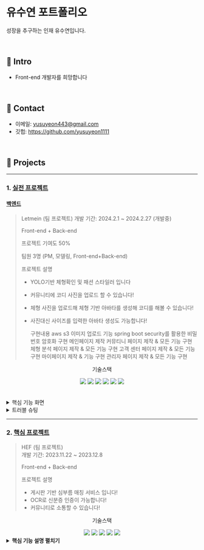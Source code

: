 # 유수연 포트폴리오
성장을 추구하는 인재 유수연입니다.

</br>

## :pushpin: Intro
- Front-end 개발자를 희망합니다

</br>

## :pushpin: Contact
- 이메일: yusuyeon443@gmail.com
- 깃헙: https://github.com/yusuyeon1111

</br>

## :pushpin: Projects

---

### 1. [실전 프로젝트](https://github.com/2023-SMHRD-IS-CLOUD-1/Letmein-front)
#### [백엔드](https://github.com/2023-SMHRD-IS-CLOUD-1/Letmein.git)

> Letmein (팀 프로젝트) 
>개발 기간: 2024.2.1 ~ 2024.2.27 (개발중)
> 
> Front-end + Back-end
> 
> 프로젝트 기여도 50%
> 
> 팀원 3명 (PM, 모델링, Front-end+Back-end)
> 
> 프로젝트 설명
> 
> - YOLO기반 체형확인 및 패션 스타일러 입니다
> - 커뮤니티에 코디 사진을 업로드 할 수 있습니다!
> - 체형 사진을 업로드해 체형 기반 아바타를 생성해 코디를 해볼 수 있습니다!
> - 사진대신 사이즈를 입력한 아바타 생성도 가능합니다!
>
>   구현내용
>   aws s3 이미지 업로드 기능
>   spring boot security를 활용한 비밀번호 암호화 구현
>   메인페이지 제작
>   커뮤티니 페이지 제작 & 모든 기능 구현
>   체형 분석 페이지 제작 & 모든 기능 구현
>   고객 센터 페이지 제작 & 모든 기능 구현
>   마이페이지 제작 & 기능 구현
>   관리자 페이지 제작 & 모든 기능 구현
>
> 
<div align="center">
	<P>기술스택</P>
	<img src="https://img.shields.io/badge/react-61DAFB?style=for-the-badge&logo=react&logoColor=white">
	<img src="https://img.shields.io/badge/springboot-6DB33F?style=for-the-badge&logo=springboot&logoColor=white" />
	<img src="https://img.shields.io/badge/oracle-F80000?style=for-the-badge&logo=oracle&logoColor=white" />
	<img src="https://img.shields.io/badge/apachetomcat-F8DC75?style=for-the-badge&logo=apachetomcat&logoColor=black"/>
	<img src="https://img.shields.io/badge/flask-000000?style=for-the-badge&logo=flask&logoColor=white"/>
	<img src="https://img.shields.io/badge/amazons3-569A31?style=for-the-badge&logo=amazons3&logoColor=white"/>
</div>
 <br/>
 <br/>
<details>
  <summary>핵심 기능 화면</summary>
	
  #### 1. 메인 페이지
![제목 없는 동영상 - Clipchamp로 제작](https://github.com/yusuyeon1111/portfolio/assets/142488306/e94a754c-fa5c-4b7a-b925-be1531f704f0)
 #### 2. 로그인 / 회원가입
![-Clipchamp2-ezgif com-video-to-gif-converter](https://github.com/yusuyeon1111/portfolio/assets/142488306/e8c78fed-0cff-4399-a472-f6997ebfd03c)
 #### 3. 커뮤니티
 ![-Clipchamp3-ezgif com-video-to-gif-converter](https://github.com/yusuyeon1111/portfolio/assets/142488306/b5dfbf08-3f8d-4344-bc32-18f00510663f)
 #### 4. 마이페이지
  ![-Clipchamp5-ezgif com-video-to-gif-converter](https://github.com/yusuyeon1111/portfolio/assets/142488306/3d90494b-3cd9-4401-8763-cca21fa97364)
 #### 5. 이미지 업로드 체형 분석 페이지
![-Clipchamp6-ezgif com-video-to-gif-converter](https://github.com/yusuyeon1111/portfolio/assets/142488306/275a7a94-302d-44cf-bf7c-bb4875c91fef)
 #### 6. 결과페이지 및 아바타 페이지
![제목 없는 동영상 - Clipchamp로 제작 (2)](https://github.com/yusuyeon1111/portfolio/assets/142488306/48d39fef-468b-41a8-bf2a-b8538254e20b)

 #### 7. 사이즈 입력 체형 분석 페이지
![제목 없는 동영상 - Clipchamp로 제작 (1)](https://github.com/yusuyeon1111/portfolio/assets/142488306/f2eb06b4-19fb-4061-9660-477c28c7c9d0)

 #### 8. 관리자 페이지
 ![image](https://github.com/yusuyeon1111/portfolio/assets/142488306/919ebf59-9f54-4013-976c-cf189de56682)

</details>
<details>
<summary>트러블 슈팅</summary>
	
#### 1. 이메일 API 사용
<br/>
이메일 인증을 위해 이메일 API인 email.js를 사용했습니다.
<br/>

![image](https://github.com/yusuyeon1111/portfolio/assets/142488306/deb5ca66-6f01-4579-b827-d50302f7055c)

<br/>

[코드 보러 가기](https://github.com/2023-SMHRD-IS-CLOUD-1/Letmein-front/blob/05e84843bfaef66c4b6417432049e14dc2a611a1/src/components/Join.jsx#L23)

<br/>


#### 2. 무한 스크롤 기능 구현
모바일 환경에 최적화를 위해 게시판 형식의 기본 페이징이 아닌, 무한 스크롤 방식을 사용함.
기존의 페이징은 offset과 limit을 사용해서 페이징할 범위를 정하지만, 이 방식은 초반에는 효율이 나쁘지 않지만 뒤로 갈수록 효율이 급격히 떨어진다는 단점이 있어 사용하지 않고, JPA의 pageable 기능을 사용해 구현했습니다.
<br/>
 spring Boot 
 <br/>
 @post controller
 <br/>
 
 ![image](https://github.com/yusuyeon1111/portfolio/assets/142488306/65c1da60-66a0-452a-9d12-e09afb0673b0)
 
 <br/>
 
 ![image](https://github.com/yusuyeon1111/portfolio/assets/142488306/e83e393c-8f3c-45c5-ba89-ef1f814407f9)
 
<br/>

React 

<br/>
useInview를 활용하여 페이지 끝에 도달할 시 페이지 넘버를 증가시켜 로드 했습니다.

<br/>

![image](https://github.com/yusuyeon1111/portfolio/assets/142488306/f97031a6-9097-4960-a890-b45568d24586)

<br/>

페이지넘버를 get방식으로 요청해 이미지를 로드 하였습니다.

<br/>

![image](https://github.com/yusuyeon1111/portfolio/assets/142488306/acf1d653-b0b1-471f-ae06-410840c1216f)

<br/>

[코드보러가기](https://github.com/2023-SMHRD-IS-CLOUD-1/Letmein-front/blob/05e84843bfaef66c4b6417432049e14dc2a611a1/src/components/CommunityMasonry.jsx#L76)

<br/>
 [느낀점]
 <br/>
 JPA를 처음 사용하다 보니 어려움을 겪었으나 수많은 시행착오와 구글링을 통해 구현할 수 있었으며, JPA에 대한 이해도를 올릴 수 있었습니다.
</details>

---

### 2. [핵심 프로젝트](https://github.com/2023-SMHRD-IS-CLOUD-1/1stProject.git)
>HEF  (팀 프로젝트)  
>개발 기간: 2023.11.22 ~ 2023.12.8
>
> Front-end + Back-end
>
>프로젝트 설명
> - 게시판 기반 심부름 매칭 서비스 입니다!<br/>
> - OCR로 신분증 인증이 가능합니다!<br/>
> - 커뮤니티로 소통할 수 있습니다!<br/>
<div align="center">
	<P>기술스택 </P>
	<img src="https://img.shields.io/badge/Java-007396?style=for-the-badge&logo=Java&logoColor=white" />
	<img src="https://img.shields.io/badge/HTML5-E34F26?style=for-the-badge&logo=HTML5&logoColor=white" />
	<img src="https://img.shields.io/badge/CSS3-1572B6?style=for-the-badge&logo=CSS3&logoColor=white" />
	<img src="https://img.shields.io/badge/oracle-F80000?style=for-the-badge&logo=oracle&logoColor=white"/>
	<img src="https://img.shields.io/badge/javascript-F7DF1E?style=for-the-badge&logo=javascript&logoColor=white"/>
</div>


<details>
<summary><b>핵심 기능 설명 펼치기</b></summary>

 #### 1. 전체 흐름
![image](https://github.com/yusuyeon1111/sample/assets/142488306/fb8c738f-39f2-4bde-8ffb-b62c8f893d55)
1. 의뢰인이 심부름 의뢰글을 작성합니다
2. 의뢰글을 수행인이 심부름 페이지에서 검색해서 조회할 수 있습니다.
3. 수행인이 의뢰글에 수행 신청을 하게되면
4. 의뢰인의 수행인 신청 목록 확인 서비스에서 수행인의 프로필을 확인할 수 있습니다
5. 의뢰인은 수행인의 신청 목록을 확인해 신청을 수락할 수 있고 거절할 수 있습니다.
6. 신청을 수락하게 되면 심부름은 매칭되고 매칭 여부가 데이터베이스 상에서 변화됩니다.

#### 2. 심부름 페이지

![image](https://github.com/yusuyeon1111/sample/assets/142488306/e5cb9e68-77ad-4374-ba8d-b40cda984f70)

<br/>
 1. 카테고리 : 카테고리 필터링 시스템을 구현해 카테고리에 따라 확인 가능
   
[🔍](https://github.com/2023-SMHRD-IS-CLOUD-1/1stProject/blob/c01013df001193fbb4c00e65eb206ceccf58d18b/FirstProject_Whip/src/main/java/com/smhrd/controller/Err_readService.java#L18)
<br/>
 2. 검색창 : 검색 기능을 통해 사용자가 원하는 심부름 신청글을 제목과 작성자를 기준으로 검색 가능<br/>
   
[🔍](https://github.com/2023-SMHRD-IS-CLOUD-1/1stProject/blob/c01013df001193fbb4c00e65eb206ceccf58d18b/FirstProject_Whip/src/main/java/com/smhrd/controller/Err_searchService.java#L18)
   <br/>

3. 심부름 요청 글 작성 페이지로 이동


4. 심부름 글의 상세 내용을 확인할 수 있는 기능, 다른 사용자가 열람 가능.

[🔍글 상세보기](https://github.com/2023-SMHRD-IS-CLOUD-1/1stProject/blob/c01013df001193fbb4c00e65eb206ceccf58d18b/FirstProject_Whip/src/main/java/com/smhrd/controller/Err_detailService.java#L18)<br/>
[🔍글 수정](https://github.com/2023-SMHRD-IS-CLOUD-1/1stProject/blob/c01013df001193fbb4c00e65eb206ceccf58d18b/FirstProject_Whip/src/main/java/com/smhrd/controller/ErrmodifyService.java#L15)
<br/>
[🔍글 삭제](https://github.com/2023-SMHRD-IS-CLOUD-1/1stProject/blob/c01013df001193fbb4c00e65eb206ceccf58d18b/FirstProject_Whip/src/main/java/com/smhrd/controller/ErrdeleteService.java#L15)
<br/>
 5. 신청 버튼 클릭시 신청되며 신청인의 수행인 신청 목록 확인 서비스에서 확인 가능
   
[🔍](https://github.com/2023-SMHRD-IS-CLOUD-1/1stProject/blob/c01013df001193fbb4c00e65eb206ceccf58d18b/FirstProject_Whip/src/main/java/com/smhrd/controller/Err_matchService.java#L20)
<br/>
#### 3. 고객센터 페이지

![image](https://github.com/yusuyeon1111/sample/assets/142488306/3e7a3b69-9e93-411c-904e-1df81ba40895)

1)  검색창 : 검색 기능을 통해 사용자가 원하는 문의글을 제목과 작성자를 기준으로 검색 가능
    <br/>
[🔍](https://github.com/2023-SMHRD-IS-CLOUD-1/1stProject/blob/c01013df001193fbb4c00e65eb206ceccf58d18b/FirstProject_Whip/src/main/java/com/smhrd/controller/Man_searchService.java#L21)
<br/>   

2) 문의글 작성 페이지로 이동

[🔍](https://github.com/2023-SMHRD-IS-CLOUD-1/1stProject/blob/c01013df001193fbb4c00e65eb206ceccf58d18b/FirstProject_Whip/src/main/java/com/smhrd/controller/ManagePostService.java#L15)
 
3) 문의글 상세 내용을 확인할 수 있는 기능

[🔍](https://github.com/2023-SMHRD-IS-CLOUD-1/1stProject/blob/c01013df001193fbb4c00e65eb206ceccf58d18b/FirstProject_Whip/src/main/java/com/smhrd/controller/Manage_detailService.java#L21)
   <br/>
   
4) 관리자 답변여부 확인 가능<br/>

5) 관리자 계정을 생성해, 관리자 계정으로 로그인 시, 고객센터 문의글에 답변할 수 있는 기능

[🔍](https://github.com/2023-SMHRD-IS-CLOUD-1/1stProject/blob/c01013df001193fbb4c00e65eb206ceccf58d18b/FirstProject_Whip/src/main/java/com/smhrd/controller/Manage_answerService.java#L16)    
---
  </details>
